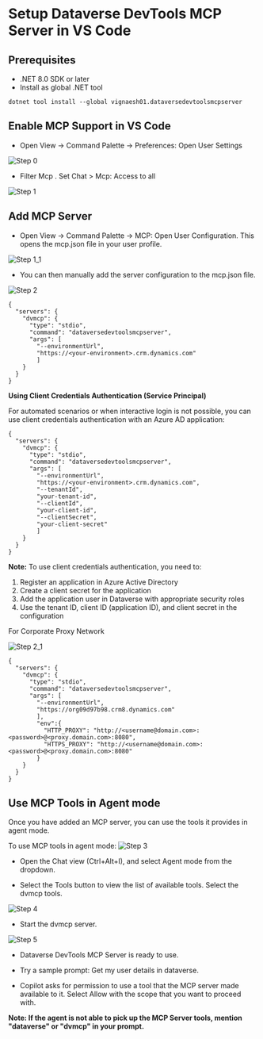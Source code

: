 # Setup Dataverse DevTools MCP Server in VS Code

## Prerequisites

- .NET 8.0 SDK or later
- Install as global .NET tool

```
dotnet tool install --global vignaesh01.dataversedevtoolsmcpserver

```

## Enable MCP Support in VS Code

- Open View -> Command Palette -> Preferences: Open User Settings

![Step 0](./step_0.png)

- Filter Mcp . Set Chat > Mcp: Access to all

![Step 1](./step_1.png)

## Add MCP Server

- Open View -> Command Palette -> MCP: Open User Configuration. This opens the mcp.json file in your user profile. 

![Step 1_1](./step_1_1.png)

- You can then manually add the server configuration to the mcp.json file.

![Step 2](./step_2.png)

```
{
  "servers": {
    "dvmcp": {
      "type": "stdio",
      "command": "dataversedevtoolsmcpserver",
      "args": [
        "--environmentUrl",
        "https://<your-environment>.crm.dynamics.com"
        ]
    }
  }
}

```

**Using Client Credentials Authentication (Service Principal)**

For automated scenarios or when interactive login is not possible, you can use client credentials authentication with an Azure AD application:

```
{
  "servers": {
    "dvmcp": {
      "type": "stdio",
      "command": "dataversedevtoolsmcpserver",
      "args": [
        "--environmentUrl",
        "https://<your-environment>.crm.dynamics.com",
        "--tenantId",
        "your-tenant-id",
        "--clientId",
        "your-client-id",
        "--clientSecret",
        "your-client-secret"
        ]
    }
  }
}

```

**Note:** To use client credentials authentication, you need to:
1. Register an application in Azure Active Directory
2. Create a client secret for the application
3. Add the application user in Dataverse with appropriate security roles
4. Use the tenant ID, client ID (application ID), and client secret in the configuration

For Corporate Proxy Network

![Step 2_1](./step_2_1.png)

```
{
  "servers": {
    "dvmcp": {
      "type": "stdio",
      "command": "dataversedevtoolsmcpserver",
      "args": [
        "--environmentUrl",
        "https://org09d97b98.crm8.dynamics.com"
        ],
        "env":{
          "HTTP_PROXY": "http://<username@domain.com>:<password>@<proxy.domain.com>:8080",
          "HTTPS_PROXY": "http://<username@domain.com>:<password>@<proxy.domain.com>:8080"
        }
    }
  }
}

```

## Use MCP Tools in Agent mode

Once you have added an MCP server, you can use the tools it provides in agent mode.

To use MCP tools in agent mode:
![Step 3](./step_3.png)
- Open the Chat view (Ctrl+Alt+I), and select Agent mode from the dropdown.



- Select the Tools button to view the list of available tools. Select the dvmcp tools.

![Step 4](./step_4.png)

- Start the dvmcp server.

![Step 5](./step_5.png)

- Dataverse DevTools MCP Server is ready to use.

- Try a sample prompt: Get my user details in dataverse.

- Copilot asks for permission to use a tool that the MCP server made available to it. Select Allow with the scope that you want to proceed with.

**Note: If the agent is not able to pick up the MCP Server tools, mention "dataverse" or "dvmcp" in your prompt.**